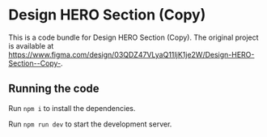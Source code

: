 
  # Design HERO Section (Copy)

  This is a code bundle for Design HERO Section (Copy). The original project is available at https://www.figma.com/design/03QDZ47VLyaQ11IjK1je2W/Design-HERO-Section--Copy-.

  ## Running the code

  Run `npm i` to install the dependencies.

  Run `npm run dev` to start the development server.
  